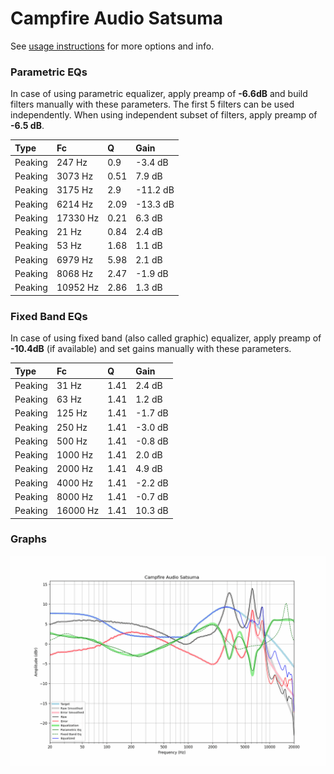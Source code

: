 # Campfire Audio Satsuma
See [usage instructions](https://github.com/jaakkopasanen/AutoEq#usage) for more options and info.

### Parametric EQs
In case of using parametric equalizer, apply preamp of **-6.6dB** and build filters manually
with these parameters. The first 5 filters can be used independently.
When using independent subset of filters, apply preamp of **-6.5 dB**.

| Type    | Fc       |    Q | Gain     |
|:--------|:---------|:-----|:---------|
| Peaking | 247 Hz   | 0.9  | -3.4 dB  |
| Peaking | 3073 Hz  | 0.51 | 7.9 dB   |
| Peaking | 3175 Hz  | 2.9  | -11.2 dB |
| Peaking | 6214 Hz  | 2.09 | -13.3 dB |
| Peaking | 17330 Hz | 0.21 | 6.3 dB   |
| Peaking | 21 Hz    | 0.84 | 2.4 dB   |
| Peaking | 53 Hz    | 1.68 | 1.1 dB   |
| Peaking | 6979 Hz  | 5.98 | 2.1 dB   |
| Peaking | 8068 Hz  | 2.47 | -1.9 dB  |
| Peaking | 10952 Hz | 2.86 | 1.3 dB   |

### Fixed Band EQs
In case of using fixed band (also called graphic) equalizer, apply preamp of **-10.4dB**
(if available) and set gains manually with these parameters.

| Type    | Fc       |    Q | Gain    |
|:--------|:---------|:-----|:--------|
| Peaking | 31 Hz    | 1.41 | 2.4 dB  |
| Peaking | 63 Hz    | 1.41 | 1.2 dB  |
| Peaking | 125 Hz   | 1.41 | -1.7 dB |
| Peaking | 250 Hz   | 1.41 | -3.0 dB |
| Peaking | 500 Hz   | 1.41 | -0.8 dB |
| Peaking | 1000 Hz  | 1.41 | 2.0 dB  |
| Peaking | 2000 Hz  | 1.41 | 4.9 dB  |
| Peaking | 4000 Hz  | 1.41 | -2.2 dB |
| Peaking | 8000 Hz  | 1.41 | -0.7 dB |
| Peaking | 16000 Hz | 1.41 | 10.3 dB |

### Graphs
![](./Campfire%20Audio%20Satsuma.png)